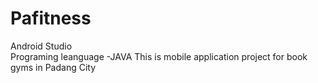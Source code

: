 # Pafitness
Android Studio <br>
Programing leanguage -JAVA 
This is mobile application project for book gyms in Padang City
